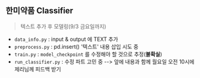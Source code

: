 ## 한미약품 Classifier

> 텍스트 추가 후 모델링(9/3 금요일까지)

- `data_info.py` : input & output 에 TEXT 추가
- `preprocess.py` : pd.insert() '텍스트' 내용 삽입 시도 중
- `train.py` : `model_checkpoint` 를 수정해야 할 것으로 추정(**불확실**)
- `run_classifier.py` : 수정 파트 고민 중 --> 앞에 내용과 함께 월요일 오전 10시에 제리님께 피드백 받기

